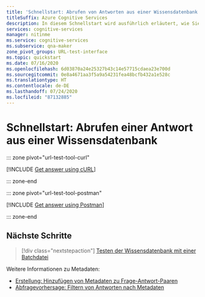 ```yaml
---
title: 'Schnellstart: Abrufen von Antworten aus einer Wissensdatenbank mit dem URL-Tool – QnA Maker'
titleSuffix: Azure Cognitive Services
description: In diesem Schnellstart wird ausführlich erläutert, wie Sie mit einem URL-Testtool wie cURL oder Postman eine Antwort aus einer Wissensdatenbank abrufen.
services: cognitive-services
manager: nitinme
ms.service: cognitive-services
ms.subservice: qna-maker
zone_pivot_groups: URL-test-interface
ms.topic: quickstart
ms.date: 07/16/2020
ms.openlocfilehash: 6d03870a24e25327b43c14e57715cdaea23e700d
ms.sourcegitcommit: 0e8a4671aa3f5a9a54231fea48bcfb432a1e528c
ms.translationtype: HT
ms.contentlocale: de-DE
ms.lasthandoff: 07/24/2020
ms.locfileid: "87132885"
---
```

# <a name="quickstart-get-an-answer-from-knowledge-base"></a>Schnellstart: Abrufen einer Antwort aus einer Wissensdatenbank


::: zone pivot="url-test-tool-curl"

[!INCLUDE [Get answer using cURL](../includes/quickstart-test-tool-curl.md)]

::: zone-end

::: zone pivot="url-test-tool-postman"

[!INCLUDE [Get answer using Postman](../includes/quickstart-test-tool-Postman.md)]

::: zone-end


## <a name="next-steps"></a>Nächste Schritte

> [!div class="nextstepaction"]
> [Testen der Wissensdatenbank mit einer Batchdatei](batch-testing.md)

Weitere Informationen zu Metadaten:
* [Erstellung: Hinzufügen von Metadaten zu Frage-Antwort-Paaren](../How-To/edit-knowledge-base.md#add-metadata)
* [Abfragevorhersage: Filtern von Antworten nach Metadaten](../How-To/metadata-generateanswer-usage.md#use-metadata-to-filter-answers-by-custom-metadata-tags)
